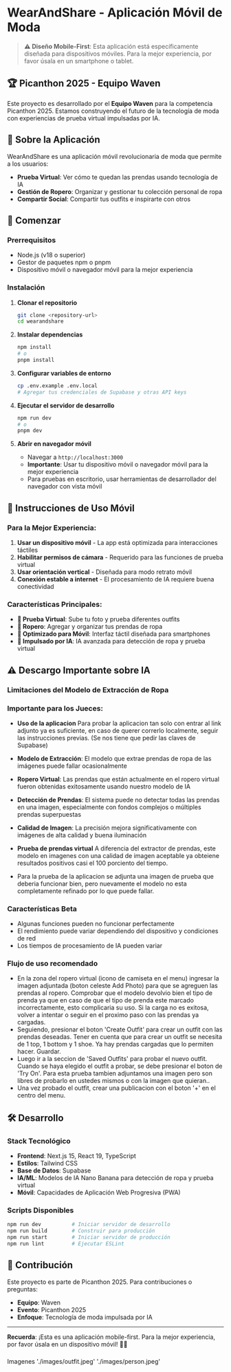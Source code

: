 # WearAndShare - Aplicación Móvil de Moda

> **⚠️ Diseño Mobile-First**: Esta aplicación está específicamente diseñada para dispositivos móviles. Para la mejor experiencia, por favor úsala en un smartphone o tablet.

## 🏆 Picanthon 2025 - Equipo Waven

Este proyecto es desarrollado por el **Equipo Waven** para la competencia Picanthon 2025. Estamos construyendo el futuro de la tecnología de moda con experiencias de prueba virtual impulsadas por IA.

## 📱 Sobre la Aplicación

WearAndShare es una aplicación móvil revolucionaria de moda que permite a los usuarios:

- **Prueba Virtual**: Ver cómo te quedan las prendas usando tecnología de IA
- **Gestión de Ropero**: Organizar y gestionar tu colección personal de ropa
- **Compartir Social**: Compartir tus outfits e inspirarte con otros

## 🚀 Comenzar

### Prerrequisitos

- Node.js (v18 o superior)
- Gestor de paquetes npm o pnpm
- Dispositivo móvil o navegador móvil para la mejor experiencia

### Instalación

1. **Clonar el repositorio**

   ```bash
   git clone <repository-url>
   cd wearandshare
   ```

2. **Instalar dependencias**

   ```bash
   npm install
   # o
   pnpm install
   ```

3. **Configurar variables de entorno**

   ```bash
   cp .env.example .env.local
   # Agregar tus credenciales de Supabase y otras API keys
   ```

4. **Ejecutar el servidor de desarrollo**

   ```bash
   npm run dev
   # o
   pnpm dev
   ```

5. **Abrir en navegador móvil**
   - Navegar a `http://localhost:3000`
   - **Importante**: Usar tu dispositivo móvil o navegador móvil para la mejor experiencia
   - Para pruebas en escritorio, usar herramientas de desarrollador del navegador con vista móvil

## 📱 Instrucciones de Uso Móvil

### Para la Mejor Experiencia:

1. **Usar un dispositivo móvil** - La app está optimizada para interacciones táctiles
2. **Habilitar permisos de cámara** - Requerido para las funciones de prueba virtual
3. **Usar orientación vertical** - Diseñada para modo retrato móvil
4. **Conexión estable a internet** - El procesamiento de IA requiere buena conectividad

### Características Principales:

- **📸 Prueba Virtual**: Sube tu foto y prueba diferentes outfits
- **👗 Ropero**: Agregar y organizar tus prendas de ropa
- **📱 Optimizado para Móvil**: Interfaz táctil diseñada para smartphones
- **🤖 Impulsado por IA**: IA avanzada para detección de ropa y prueba virtual

## ⚠️ Descargo Importante sobre IA

### Limitaciones del Modelo de Extracción de Ropa

### **Importante para los Jueces**:

- **Uso de la aplicacion** Para probar la aplicacion tan solo con entrar al link adjunto ya es suficiente, en caso de querer correrlo localmente, seguir las instrucciones previas. (Se nos tiene que pedir las claves de Supabase)
- **Modelo de Extracción**: El modelo que extrae prendas de ropa de las imágenes puede fallar ocasionalmente
- **Ropero Virtual**: Las prendas que están actualmente en el ropero virtual fueron obtenidas exitosamente usando nuestro modelo de IA
- **Detección de Prendas**: El sistema puede no detectar todas las prendas en una imagen, especialmente con fondos complejos o múltiples prendas superpuestas
- **Calidad de Imagen**: La precisión mejora significativamente con imágenes de alta calidad y buena iluminación
- **Prueba de prendas virtual** A diferencia del extractor de prendas, este modelo en imagenes con una calidad de imagen aceptable ya obteiene resultados positivos casi el 100 porciento del tiempo.

- Para la prueba de la aplicacion se adjunta una imagen de prueba que deberia funcionar bien, pero nuevamente el modelo no esta completamente refinado por lo que puede fallar.

### Características Beta

- Algunas funciones pueden no funcionar perfectamente
- El rendimiento puede variar dependiendo del dispositivo y condiciones de red
- Los tiempos de procesamiento de IA pueden variar

### Flujo de uso recomendado

- En la zona del ropero virtual (icono de camiseta en el menu) ingresar la imagen adjuntada (boton celeste Add Photo) para que se agreguen las prendas al ropero. Comprobar que el modelo devolvio bien el tipo de prenda ya que en caso de que el tipo de prenda este marcado incorrectamente, esto complicaria su uso. Si la carga no es exitosa, volver a intentar o seguir en el proximo paso con las prendas ya cargadas.
- Seguiendo, presionar el boton 'Create Outfit' para crear un outfit con las prendas deseadas. Tener en cuenta que para crear un outfit se necesita de 1 top, 1 bottom y 1 shoe. Ya hay prendas cargadas que lo permiten hacer. Guardar.
- Luego ir a la seccion de 'Saved Outfits' para probar el nuevo outfit. Cuando se haya elegido el outfit a probar, se debe presionar el boton de 'Try On'. Para esta prueba tambien adjuntamos una imagen pero son libres de probarlo en ustedes mismos o con la imagen que quieran..
- Una vez probado el outfit, crear una publicacion con el boton '+' en el centro del menu.

## 🛠️ Desarrollo

### Stack Tecnológico

- **Frontend**: Next.js 15, React 19, TypeScript
- **Estilos**: Tailwind CSS
- **Base de Datos**: Supabase
- **IA/ML**: Modelos de IA Nano Banana para detección de ropa y prueba virtual
- **Móvil**: Capacidades de Aplicación Web Progresiva (PWA)

### Scripts Disponibles

```bash
npm run dev          # Iniciar servidor de desarrollo
npm run build        # Construir para producción
npm run start        # Iniciar servidor de producción
npm run lint         # Ejecutar ESLint
```

## 🤝 Contribución

Este proyecto es parte de Picanthon 2025. Para contribuciones o preguntas:

- **Equipo**: Waven
- **Evento**: Picanthon 2025
- **Enfoque**: Tecnología de moda impulsada por IA

---

**Recuerda**: ¡Esta es una aplicación mobile-first. Para la mejor experiencia, por favor úsala en un dispositivo móvil! 📱✨

###

Imagenes
'./images/outfit.jpeg'
'./images/person.jpeg'

###
